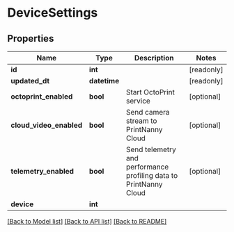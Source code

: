 # DeviceSettings


## Properties
Name | Type | Description | Notes
------------ | ------------- | ------------- | -------------
**id** | **int** |  | [readonly] 
**updated_dt** | **datetime** |  | [readonly] 
**octoprint_enabled** | **bool** | Start OctoPrint service | [optional] 
**cloud_video_enabled** | **bool** | Send camera stream to PrintNanny Cloud | [optional] 
**telemetry_enabled** | **bool** | Send telemetry and performance profiling data to PrintNanny Cloud | [optional] 
**device** | **int** |  | 

[[Back to Model list]](../README.md#documentation-for-models) [[Back to API list]](../README.md#documentation-for-api-endpoints) [[Back to README]](../README.md)


